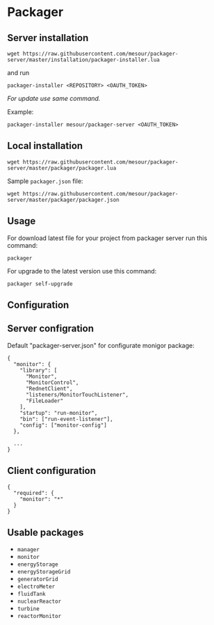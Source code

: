 # Packager

## Server installation

```
wget https://raw.githubusercontent.com/mesour/packager-server/master/installation/packager-installer.lua
```

and run

```
packager-installer <REPOSITORY> <OAUTH_TOKEN>
```

_For update use same command._

Example:

```
packager-installer mesour/packager-server <OAUTH_TOKEN>
```


## Local installation

```
wget https://raw.githubusercontent.com/mesour/packager-server/master/packager/packager.lua
```

Sample `packager.json` file:
```
wget https://raw.githubusercontent.com/mesour/packager-server/master/packager/packager.json
```

## Usage

For download latest file for your project from packager server run this command:
```
packager
```

For upgrade to the latest version use this command:
```
packager self-upgrade
```

## Configuration

## Server configration

Default "packager-server.json" for configurate monigor package:
```
{
  "monitor": {
    "library": [
      "Monitor",
      "MonitorControl",
      "RednetClient",
      "listeners/MonitorTouchListener",
      "FileLoader"
    ],
    "startup": "run-monitor",
    "bin": ["run-event-listener"],
    "config": ["monitor-config"]
  },

  ...
}
```

## Client configuration
```
{
  "required": {
    "monitor": "*"
  }
}
```

## Usable packages

- `manager`
- `monitor`
- `energyStorage`
- `energyStorageGrid`
- `generatorGrid`
- `electroMeter`
- `fluidTank`
- `nuclearReactor`
- `turbine`
- `reactorMonitor`
